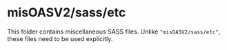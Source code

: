 # misOASV2/sass/etc

This folder contains miscellaneous SASS files. Unlike `"misOASV2/sass/etc"`, these files
need to be used explicitly.
